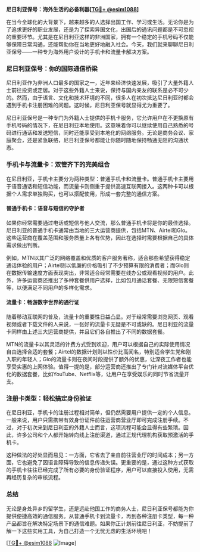 **尼日利亚保号：海外生活的必备利器[[TG💪+ @esim1088](https://t.me/s/esim1088)]**

在当今全球化的大背景下，越来越多的人选择出国工作、学习或生活。无论你是为了追求更好的职业发展，还是为了探索异国文化，出国后的通讯问题都是不可忽视的重要环节。尤其是在尼日利亚这样的非洲国家，拥有一个稳定的手机号码不仅能够保障日常沟通，还能帮助你在当地更好地融入社会。今天，我们就来聊聊尼日利亚保号——一种专为海外用户设计的手机卡和流量卡解决方案。

### 尼日利亚保号：你的国际通信桥梁

尼日利亚作为非洲人口最多的国家之一，近年来经济快速发展，吸引了大量外籍人士前往投资或定居。对于这些外籍人士来说，保持与国内亲友的联系是必不可少的。然而，由于语言、文化和技术环境的不同，很多人在初次抵达尼日利亚时都会遇到手机卡注册困难的问题。这时候，尼日利亚保号就显得尤为重要了。

尼日利亚保号是一种专门为外籍人士提供的手机卡服务，它允许用户在不更换原有手机号码的情况下，在尼日利亚本地使用。这意味着你可以继续使用自己熟悉的号码进行通话和发送短信，同时还能享受到本地化的网络服务。无论是商务会议、家庭聚会，还是紧急联络，尼日利亚保号都能让你随时随地保持畅通无阻的沟通状态。

### 手机卡与流量卡：双管齐下的完美组合

在尼日利亚，手机卡主要分为两种类型：普通手机卡和流量卡。普通手机卡主要用于语音通话和短信功能，而流量卡则侧重于提供高速互联网接入。这两种卡可以根据个人需求单独购买，也可以搭配使用，形成一套完整的通信方案。

#### 普通手机卡：语音与短信的守护者

如果你经常需要通过电话或短信与他人交流，那么普通手机卡将是你的最佳选择。尼日利亚的普通手机卡通常由当地的三大运营商提供，包括MTN、Airtel和Glo。这些运营商在覆盖范围和服务质量上各有优势，因此在选择时需要根据自己的具体需求做出判断。

例如，MTN以其广泛的网络覆盖和优质的客户服务著称，适合那些希望获得稳定通话体验的用户；Airtel则以低廉的价格吸引了不少预算有限的消费者；而Glo则在数据传输速度方面表现突出，非常适合经常需要在线办公或观看视频的用户。此外，许多运营商还推出了多种套餐供用户选择，比如包月通话套餐、无限短信套餐等，以便满足不同用户的多样化需求。

#### 流量卡：畅游数字世界的通行证

随着移动互联网的普及，流量卡的重要性日益凸显。对于经常需要浏览网页、观看视频或者下载文件的人来说，一张好的流量卡无疑是不可或缺的。尼日利亚的流量卡同样由上述三大运营商提供，并且它们各自推出了不同的数据套餐。

MTN的流量卡以其灵活的计费方式受到欢迎，用户可以根据自己的实际使用情况自由选择合适的套餐；Airtel的数据计划则以性价比高闻名，特别适合学生党和刚入职的年轻人；Glo的流量卡则在夜间时段提供了额外的优惠，让深夜工作者也能享受实惠的上网体验。值得一提的是，部分运营商还推出了专门针对流媒体平台优化的数据套餐，比如YouTube、Netflix等，让用户在享受娱乐的同时节省流量开支。

### 注册卡类型：轻松搞定身份验证

在尼日利亚，手机卡的注册过程相对简单，但仍然需要用户提供一定的个人信息。一般来说，用户只需携带有效身份证件前往运营商营业厅即可完成注册手续。不过，对于初次来到尼日利亚的外籍人士而言，这项流程可能会显得有些繁琐。因此，许多公司和个人都开始转向线上注册渠道，通过正规代理机构获取预激活的手机卡。

这种做法的好处显而易见：一方面，它省去了亲自前往营业厅的时间成本；另一方面，它也避免了因语言障碍导致的信息传递失误。更重要的是，通过这种方式获取的手机卡往往已经完成了所有必要的身份验证程序，用户可以直接投入使用，无需再经历复杂的审核流程。

### 总结

无论是身处异乡的留学生，还是远赴他国工作的商务人士，尼日利亚保号都能为你提供便捷高效的通信服务。从普通手机卡到流量卡，再到各种注册卡类型，每一种产品都旨在解决特定场景下的通信难题。如果你正计划前往尼日利亚，不妨提前了解一下这些实用工具，为自己打造一个无忧无虑的生活环境吧！

[[TG💪+ @esim1088](https://t.me/s/esim1088) ![Image](https://i.postimg.cc/4NQfJmqS/Snipaste-2025-05-13-00-14-12.png)]